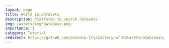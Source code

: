 ```yaml
---
layout: page
title: World in datasets
description: Platforms to search datasets
img: /assets/img/database.png
importance: 1
category: Tutorial
redirect: https://github.com/antonin-lfv/Gallery-of-Datasets/blob/main/README.md
---
```

